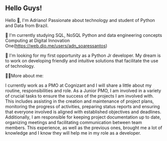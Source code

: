 ## Hello Guys!

Hello 👋, I'm Adriano! Passionate about technology and student of Python and Data from Brazil.

🌱 I'm currently studying SQL, NoSQL Python and data engineering concepts Computing at Digital Innovation One(https://web.dio.me/users/adn_soaressantos)

🔭 I'm looking for my first opportunity as a Python Jr developer. My dream is to work on developing friendly and intuitive solutions that facilitate the use of technology.

  👨‍💻More about me:
  
I currently work as a PMO at Cognizant and I will share a little about my routine, responsibilities and role. As a Junior PMO, I am involved in a variety of crucial tasks to ensure the success of the projects I am involved with. This includes assisting in the creation and maintenance of project plans, monitoring the progress of activities, preparing status reports and ensuring that everyone involved is aligned with established objectives and deadlines. Additionally, I am responsible for keeping project documentation up to date, organizing meetings and facilitating communication between team members. This experience, as well as the previous ones, brought me a lot of knowledge and I know they will help me in my role as a developer.
